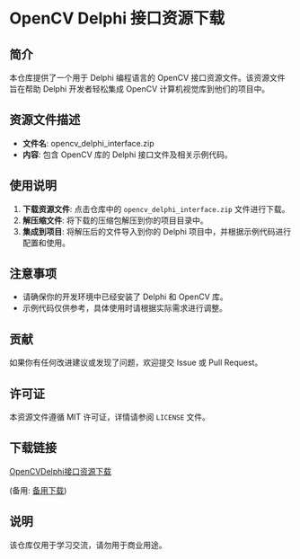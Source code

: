 # OpenCV Delphi 接口资源下载

## 简介

本仓库提供了一个用于 Delphi 编程语言的 OpenCV 接口资源文件。该资源文件旨在帮助 Delphi 开发者轻松集成 OpenCV 计算机视觉库到他们的项目中。

## 资源文件描述

- **文件名**: opencv_delphi_interface.zip
- **内容**: 包含 OpenCV 库的 Delphi 接口文件及相关示例代码。

## 使用说明

1. **下载资源文件**: 点击仓库中的 `opencv_delphi_interface.zip` 文件进行下载。
2. **解压缩文件**: 将下载的压缩包解压到你的项目目录中。
3. **集成到项目**: 将解压后的文件导入到你的 Delphi 项目中，并根据示例代码进行配置和使用。

## 注意事项

- 请确保你的开发环境中已经安装了 Delphi 和 OpenCV 库。
- 示例代码仅供参考，具体使用时请根据实际需求进行调整。

## 贡献

如果你有任何改进建议或发现了问题，欢迎提交 Issue 或 Pull Request。

## 许可证

本资源文件遵循 MIT 许可证，详情请参阅 `LICENSE` 文件。

## 下载链接
[OpenCVDelphi接口资源下载](https://pan.quark.cn/s/8b0f72d758eb) 

(备用: [备用下载](https://pan.baidu.com/s/1rA-rGZYRtBdsU3a5QZLWGw?pwd=1234))

## 说明

该仓库仅用于学习交流，请勿用于商业用途。
